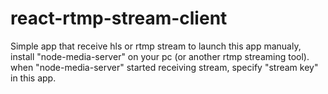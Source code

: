 # react-rtmp-stream-client

Simple app that receive hls or rtmp stream
to launch this app manualy, install "node-media-server" on your pc (or another rtmp streaming tool).
when "node-media-server" started receiving stream, specify "stream key" in this app.
